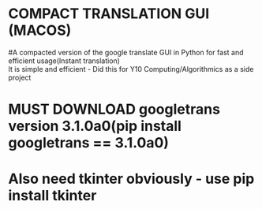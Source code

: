 # COMPACT TRANSLATION GUI (MACOS)
#A compacted version of the google translate GUI in Python for fast and efficient usage(Instant translation)     
It is simple and efficient - 
Did this for Y10 Computing/Algorithmics as a side project
# MUST DOWNLOAD googletrans version 3.1.0a0(pip install googletrans == 3.1.0a0)
# Also need tkinter obviously - use pip install tkinter
